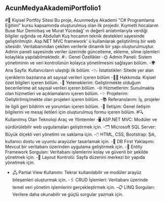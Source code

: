 ## AcunMedyaAkademiPortfolio1
#🌟 Kişisel Portföy Sitesi
Bu proje, Acunmedya Akademi "C# Programlama Eğitimi" kursu kapsamında oluşturulmuş olan ilk projedir. Kıymetli hocalarım Buse Nur Demirbaş ve Murat Yücedağ' ın değerli anlatımlarıyla verdiği bilgiler ışığında ve Abdullah Kuş hocamın teknik destekleri sayesinde geliştirilmiştir. Asp.NET MVC framework' ü kullanılarak geliştirilmiş bir web sitesidir. Veritabanından çekilen verilerle dinamik bir yapı oluşturulmuştur. Admin paneli sayesinde veriler üzerinde güncelleme, ekleme, silme işlemleri kolaylıkla yapılabilmektedir. 
#💡 Genel Özellikler
-🌞 Admin Paneli: Sistem yönetiminin ve veri kontrolünün kolayca yönetilmesini sağlayan bölüm.
-🌍 Ana Sayfa: Kullanıcıların ulaştığı ilk bölüm.
-📉 İstatistikler: Sitede yer alan içeriklerin bazılarına ait sayısal verileri içeren bölüm
-👩‍💻 Hakkımda: Kişisel özet bilgileri içeren bölüm.
-🚀 Yeteneklerim: Geliştirmekte olduğum becerilerime ait sayısal verileri içeren bölüm.
-🌐 Hizmetlerim: Sunulmakta olan hizmetleri ve açıklamalarını içeren bölüm.
-✨ Projelerim: Geliştirilmiş/mekte olan projeleri içeren bölüm.
-📚 Referanslarım: İş, projeler ile ilgili geri bildirim ve yorumları içeren bölüm.
-📱 İletişim: Genel iletişim bilgilerini ve mesaj iletileri için oluşturulmuş formu içeren bölüm.
#🔍 Kullanılmış Olan Teknoloji Araç ve Yöntemler
-🖥️  ASP.NET MVC: Modüler ve sürdürülebilir web uygulamaları geliştirmek için.
-🗂️ Microsoft SQL Server: Büyük ölçekli veri yönetimi ve saklama için.
-🖱️ HTML, CSS, Bootstrap: Şık, kullanıcı dostu ve uyumlu arayüzler tasarlamak için.
-📂 DB First Yaklaşımı: Mevcut bir veritabanı üzerinden uygulama geliştirmek için.
-🔖 Entity Framework Sorguları: Veritabanı işlemlerini kolay ve güvenli bir şekilde yönetmek için.
-📝 Layout Kontrolü: Sayfa düzenini merkezi bir yapıda yönetmek için.
- 🖧 Partial View Kullanımı: Tekrar kullanılabilir ve modüler arayüz bileşenleri oluşturmak için.
-🖇️ CRUD İşlemleri: Veritabanı üzerinde temel veri yönetim işlemlerini gerçekleştirmek için.
-📋 LINQ Sorguları: Verilere daha okunabilir ve güçlü sorgular yazmak için.
